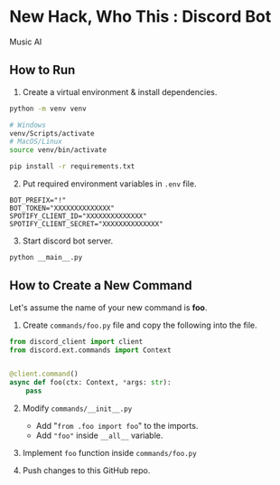 # New Hack, Who This : Discord Bot
Music AI

## How to Run

1. Create a virtual environment & install dependencies.
```bash
python -m venv venv

# Windows
venv/Scripts/activate
# MacOS/Linux
source venv/bin/activate

pip install -r requirements.txt
```

2. Put required environment variables in `.env` file.
```
BOT_PREFIX="!"
BOT_TOKEN="XXXXXXXXXXXXXX"
SPOTIFY_CLIENT_ID="XXXXXXXXXXXXXX"
SPOTIFY_CLIENT_SECRET="XXXXXXXXXXXXXX"
```

3. Start discord bot server.
```bash
python __main__.py
```

## How to Create a New Command
Let's assume the name of your new command is **foo**.
1. Create `commands/foo.py` file and copy the following into the file.
```python
from discord_client import client
from discord.ext.commands import Context


@client.command()
async def foo(ctx: Context, *args: str):
    pass

```
2. Modify `commands/__init__.py`
    - Add "`from .foo import foo`" to the imports.
    - Add `"foo"` inside `__all__` variable.

3. Implement `foo` function inside `commands/foo.py`

4. Push changes to this GitHub repo.
